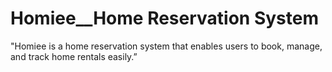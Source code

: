 # Homiee__Home Reservation System
 "Homiee is a home reservation system that enables users to book, manage, and track home rentals easily.”
